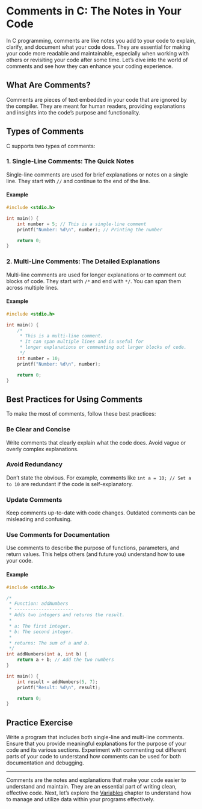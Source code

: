 # Comments in C: The Notes in Your Code

In C programming, comments are like notes you add to your code to explain, clarify, and document what your code does. They are essential for making your code more readable and maintainable, especially when working with others or revisiting your code after some time. Let’s dive into the world of comments and see how they can enhance your coding experience.

## What Are Comments?

Comments are pieces of text embedded in your code that are ignored by the compiler. They are meant for human readers, providing explanations and insights into the code’s purpose and functionality.

## Types of Comments

C supports two types of comments:

### 1. Single-Line Comments: The Quick Notes

Single-line comments are used for brief explanations or notes on a single line. They start with `//` and continue to the end of the line.

#### Example

```c
#include <stdio.h>

int main() {
    int number = 5; // This is a single-line comment
    printf("Number: %d\n", number); // Printing the number

    return 0;
}
```

### 2. Multi-Line Comments: The Detailed Explanations

Multi-line comments are used for longer explanations or to comment out blocks of code. They start with `/*` and end with `*/`. You can span them across multiple lines.

#### Example

```c
#include <stdio.h>

int main() {
    /*
     * This is a multi-line comment.
     * It can span multiple lines and is useful for
     * longer explanations or commenting out larger blocks of code.
     */
    int number = 10;
    printf("Number: %d\n", number);

    return 0;
}
```

## Best Practices for Using Comments

To make the most of comments, follow these best practices:

### Be Clear and Concise

Write comments that clearly explain what the code does. Avoid vague or overly complex explanations.

### Avoid Redundancy

Don’t state the obvious. For example, comments like `int a = 10; // Set a to 10` are redundant if the code is self-explanatory.

### Update Comments

Keep comments up-to-date with code changes. Outdated comments can be misleading and confusing.

### Use Comments for Documentation

Use comments to describe the purpose of functions, parameters, and return values. This helps others (and future you) understand how to use your code.

#### Example

```c
#include <stdio.h>

/*
 * Function: addNumbers
 * ----------------------
 * Adds two integers and returns the result.
 *
 * a: The first integer.
 * b: The second integer.
 *
 * returns: The sum of a and b.
 */
int addNumbers(int a, int b) {
    return a + b; // Add the two numbers
}

int main() {
    int result = addNumbers(5, 7);
    printf("Result: %d\n", result);

    return 0;
}
```

## Practice Exercise

Write a program that includes both single-line and multi-line comments. Ensure that you provide meaningful explanations for the purpose of your code and its various sections. Experiment with commenting out different parts of your code to understand how comments can be used for both documentation and debugging.

---

Comments are the notes and explanations that make your code easier to understand and maintain. They are an essential part of writing clean, effective code. Next, let’s explore the [Variables](./variables.md) chapter to understand how to manage and utilize data within your programs effectively.